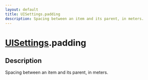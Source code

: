 ```yaml
---
layout: default
title: UISettings.padding
description: Spacing between an item and its parent, in meters.
---
```

# [UISettings]({{site.url}}/Pages/Reference/UISettings.html).padding

## Description
Spacing between an item and its parent, in meters.

